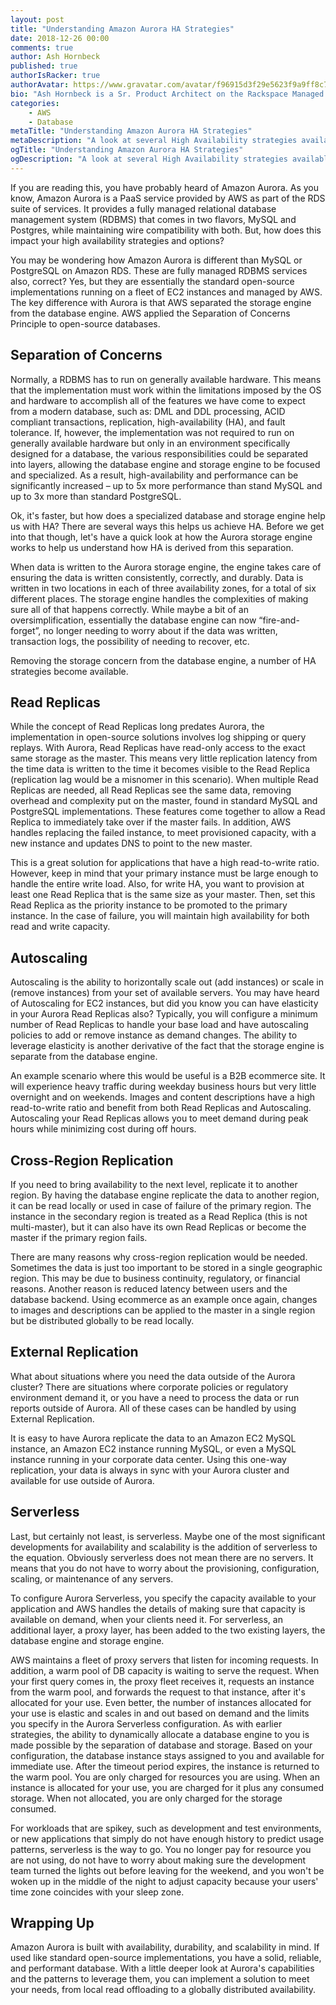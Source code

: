 ```yaml
---
layout: post
title: "Understanding Amazon Aurora HA Strategies"
date: 2018-12-26 00:00
comments: true
author: Ash Hornbeck
published: true
authorIsRacker: true
authorAvatar: https://www.gravatar.com/avatar/f96915d3f29e5623f9a9ff8c7cb3148f
bio: "Ash Hornbeck is a Sr. Product Architect on the Rackspace Managed Public Clouds Product Architecture Team."
categories:
    - AWS
    - Database
metaTitle: "Understanding Amazon Aurora HA Strategies"
metaDescription: "A look at several High Availability strategies available in Amazon Aurora."
ogTitle: "Understanding Amazon Aurora HA Strategies"
ogDescription: "A look at several High Availability strategies available in Amazon Aurora."
---
```

If you are reading this, you have probably heard of Amazon Aurora.  As you know, Amazon Aurora is a PaaS service provided by AWS as part of the RDS suite of services.  It provides a fully managed relational database management system (RDBMS) that comes in two flavors, MySQL and Postgres, while maintaining wire compatibility with both. But, how does this impact your high availability strategies and options? 

<!-- more -->

You may be wondering how Amazon Aurora is different than MySQL or PostgreSQL on Amazon RDS.  These are fully managed RDBMS services also, correct?  Yes, but they are essentially the standard open-source implementations running on a fleet of EC2 instances and managed by AWS.  The key difference with Aurora is that AWS separated the storage engine from the database engine.  AWS applied the Separation of Concerns Principle to open-source databases.

## Separation of Concerns

Normally, a RDBMS has to run on generally available hardware.  This means that the implementation must work within the limitations imposed by the OS and hardware to accomplish all of the features we have come to expect from a modern database, such as: DML and DDL processing, ACID compliant transactions, replication, high-availability (HA), and fault tolerance.  If, however, the implementation was not required to run on generally available hardware but only in an environment specifically designed for a database, the various responsibilities could be separated into layers, allowing the database engine and storage engine to be focused and specialized.  As a result, high-availability and performance can be significantly increased – up to 5x more performance than stand MySQL and up to 3x more than standard PostgreSQL.

Ok, it's faster, but how does a specialized database and storage engine help us with HA?  There are several ways this helps us achieve HA. Before we get into that though, let's have a quick look at how the Aurora storage engine works to help us understand how HA is derived from this separation.

When data is written to the Aurora storage engine, the engine takes care of ensuring the data is written consistently, correctly, and durably.  Data is written in two locations in each of three availability zones, for a total of six different places.  The storage engine handles the complexities of making sure all of that happens correctly.  While maybe a bit of an oversimplification, essentially the database engine can now “fire-and-forget”, no longer needing to worry about if the data was written, transaction logs, the possibility of needing to recover, etc. 

Removing the storage concern from the database engine, a number of HA strategies become available.

## Read Replicas

While the concept of Read Replicas long predates Aurora, the implementation in open-source solutions involves log shipping or query replays.  With Aurora, Read Replicas have read-only access to the exact same storage as the master.  This means very little replication latency from the time data is written to the time it becomes visible to the Read Replica (replication lag would be a misnomer in this scenario).  When multiple Read Replicas are needed, all Read Replicas see the same data, removing overhead and complexity put on the master, found in standard MySQL and PostgreSQL implementations.  These features come together to allow a Read Replica to immediately take over if the master fails.  In addition, AWS handles replacing the failed instance, to meet provisioned capacity, with a new instance and updates DNS to point to the new master.

This is a great solution for applications that have a high read-to-write ratio.  However, keep in mind that your primary instance must be large enough to handle the entire write load.  Also, for write HA, you want to provision at least one Read Replica that is the same size as your master.  Then, set this Read Replica as the priority instance to be promoted to the primary instance.  In the case of failure, you will maintain high availability for both read and write capacity.

## Autoscaling

Autoscaling is the ability to horizontally scale out (add instances) or scale in (remove instances) from your set of available servers.  You may have heard of Autoscaling for EC2 instances, but did you know you can have elasticity in your Aurora Read Replicas also?  Typically, you will configure a minimum number of Read Replicas to handle your base load and have autoscaling policies to add or remove instance as demand changes.  The ability to leverage elasticity is another derivative of the fact that the storage engine is separate from the database engine.

An example scenario where this would be useful is a B2B ecommerce site.  It will experience heavy traffic during weekday business hours but very little overnight and on weekends.  Images and content descriptions have a high read-to-write ratio and benefit from both Read Replicas and Autoscaling.  Autoscaling your Read Replicas allows you to meet demand during peak hours while minimizing cost during off hours.

## Cross-Region Replication

If you need to bring availability to the next level, replicate it to another region.  By having the database engine replicate the data to another region, it can be read locally or used in case of failure of the primary region.  The instance in the secondary region is treated as a Read Replica (this is not multi-master), but it can also have its own Read Replicas or become the master if the primary region fails.
 
There are many reasons why cross-region replication would be needed.  Sometimes the data is just too important to be stored in a single geographic region.  This may be due to business continuity, regulatory, or financial reasons.  Another reason is reduced latency between users and the database backend.  Using ecommerce as an example once again, changes to images and descriptions can be applied to the master in a single region but be distributed globally to be read locally. 


## External Replication

What about situations where you need the data outside of the Aurora cluster?  There are situations where corporate policies or regulatory environment demand it, or you have a need to process the data or run reports outside of Aurora.  All of these cases can be handled by using External Replication.

It is easy to have Aurora replicate the data to an Amazon EC2 MySQL instance, an Amazon EC2 instance running MySQL, or even a MySQL instance running in your corporate data center. Using this one-way replication, your data is always in sync with your Aurora cluster and available for use outside of Aurora.

## Serverless

Last, but certainly not least, is serverless.  Maybe one of the most significant developments for availability and scalability is the addition of serverless to the equation.  Obviously serverless does not mean there are no servers.  It means that you do not have to worry about the provisioning, configuration, scaling, or maintenance of any servers. 

To configure Aurora Serverless, you specify the capacity available to your application and AWS handles the details of making sure that capacity is available on demand, when your clients need it.  For serverless, an additional layer, a proxy layer, has been added to the two existing layers, the database engine and storage engine.

AWS maintains a fleet of proxy servers that listen for incoming requests.  In addition, a warm pool of DB capacity is waiting to serve the request.  When your first query comes in, the proxy fleet receives it, requests an instance from the warm pool, and forwards the request to that instance, after it's allocated for your use.  Even better, the number of instances allocated for your use is elastic and scales in and out based on demand and the limits you specify in the Aurora Serverless configuration.  As with earlier strategies, the ability to dynamically allocate a database engine to you is made possible by the separation of database and storage.  Based on your configuration, the database instance stays assigned to you and available for immediate use.  After the timeout period expires, the instance is returned to the warm pool.  You are only charged for resources you are using.  When an instance is allocated for your use, you are charged for it plus any consumed storage.  When not allocated, you are only charged for the storage consumed.

For workloads that are spikey, such as development and test environments, or new applications that simply do not have enough history to predict usage patterns, serverless is the way to go.  You no longer pay for resource you are not using, do not have to worry about making sure the development team turned the lights out before leaving for the weekend, and you won't be woken up in the middle of the night to adjust capacity because your users' time zone coincides with your sleep zone.

## Wrapping Up

Amazon Aurora is built with availability, durability, and scalability in mind.  If used like standard open-source implementations, you have a solid, reliable, and performant database.  With a little deeper look at Aurora's capabilities and the patterns to leverage them, you can implement a solution to meet your needs, from local read offloading to a globally distributed availability.
